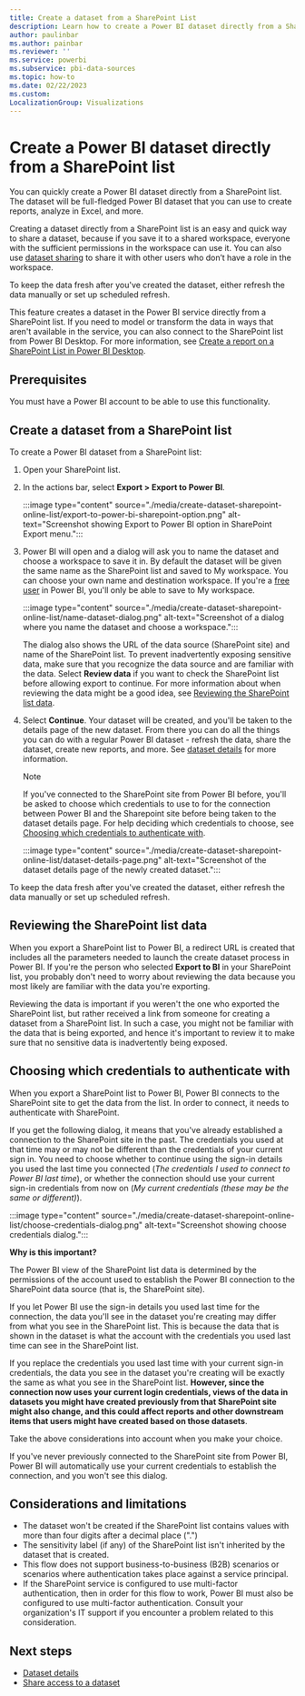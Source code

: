 ```yaml
---
title: Create a dataset from a SharePoint List
description: Learn how to create a Power BI dataset directly from a SharePoint Online list.
author: paulinbar
ms.author: painbar
ms.reviewer: ''
ms.service: powerbi
ms.subservice: pbi-data-sources
ms.topic: how-to
ms.date: 02/22/2023
ms.custom:
LocalizationGroup: Visualizations
---
```

# Create a Power BI dataset directly from a SharePoint list

You can quickly create a Power BI dataset directly from a SharePoint list. The dataset will be full-fledged Power BI dataset that you can use to create reports, analyze in Excel, and more.

Creating a dataset directly from a SharePoint list is an easy and quick way to share a dataset, because if you save it to a shared workspace, everyone with the sufficient permissions in the workspace can use it. You can also use [dataset sharing](./service-datasets-share.md) to share it with other users who don’t have a role in the workspace.

To keep the data fresh after you've created the dataset, either refresh the data manually or set up scheduled refresh.

This feature creates a dataset in the Power BI service directly from a SharePoint list. If you need to model or transform the data in ways that aren't available in the service, you can also connect to the SharePoint list from Power BI Desktop. For more information, see [Create a report on a SharePoint List in Power BI Desktop](./desktop-sharepoint-online-list.md).

## Prerequisites

You must have a Power BI account to be able to use this functionality.

## Create a dataset from a SharePoint list

To create a Power BI dataset from a SharePoint list:

1. Open your SharePoint list.

1. In the actions bar, select **Export > Export to Power BI**.

    :::image type="content" source="./media/create-dataset-sharepoint-online-list/export-to-power-bi-sharepoint-option.png" alt-text="Screenshot showing Export to Power BI option in SharePoint Export menu.":::

1. Power BI will open and a dialog will ask you to name the dataset and choose a workspace to save it in. By default the dataset will be given the same name as the SharePoint list and saved to My workspace. You can choose your own name and destination workspace. If you're a [free user](../fundamentals/service-features-license-type.md#free-per-user-license) in Power BI, you'll only be able to save to My workspace.

    :::image type="content" source="./media/create-dataset-sharepoint-online-list/name-dataset-dialog.png" alt-text="Screenshot of a dialog where you name the dataset and choose a workspace.":::

    The dialog also shows the URL of the data source (SharePoint site) and name of the SharePoint list. To prevent inadvertently exposing sensitive data, make sure that you recognize the data source and are familiar with the data. Select **Review data** if you want to check the SharePoint list before allowing export to continue. For more information about when reviewing the data might be a good idea, see [Reviewing the SharePoint list data](#reviewing-the-sharepoint-list-data).

1. Select **Continue**. Your dataset will be created, and you'll be taken to the details page of the new dataset. From there you can do all the things you can do with a regular Power BI dataset - refresh the data, share the dataset, create new reports, and more. See [dataset details](./service-dataset-details-page.md) for more information.

    > [!NOTE]
    > If you've connected to the SharePoint site from Power BI before, you'll be asked to choose which credentials to use to for the connection between Power BI and the Sharepoint site before being taken to the dataset details page. For help deciding which credentials to choose, see [Choosing which credentials to authenticate with](#choosing-which-credentials-to-authenticate-with).

    :::image type="content" source="./media/create-dataset-sharepoint-online-list/dataset-details-page.png" alt-text="Screenshot of the dataset details page of the newly created dataset.":::

To keep the data fresh after you've created the dataset, either refresh the data manually or set up scheduled refresh.

## Reviewing the SharePoint list data

When you export a SharePoint list to Power BI, a redirect URL is created that includes all the parameters needed to launch the create dataset process in Power BI. If you're the person who selected **Export to BI** in your SharePoint list, you probably don't need to worry about reviewing the data because you most likely are familiar with the data you're exporting.

Reviewing the data is important if you weren't the one who exported the SharePoint list, but rather received a link from someone for creating a dataset from a SharePoint list. In such a case, you might not be familiar with the data that is being exported, and hence it's important to review it to make sure that no sensitive data is inadvertently being exposed.

## Choosing which credentials to authenticate with

When you export a SharePoint list to Power BI, Power BI connects to the SharePoint site to get the data from the list. In order to connect, it needs to authenticate with SharePoint.

If you get the following dialog, it means that you've already established a connection to the SharePoint site in the past. The credentials you used at that time may or may not be different than the credentials of your current sign in. You need to choose whether to continue using the sign-in details you used the last time you connected (*The credentials I used to connect to Power BI last time*), or whether the connection should use your current sign-in credentials from now on (*My current credentials (these may be the same or different)*).

:::image type="content" source="./media/create-dataset-sharepoint-online-list/choose-credentials-dialog.png" alt-text="Screenshot showing choose credentials dialog.":::

**Why is this important?**

The Power BI view of the SharePoint list data is determined by the permissions of the account used to establish the Power BI connection to the SharePoint data source (that is, the SharePoint site).

If you let Power BI use the sign-in details you used last time for the connection, the data you'll see in the dataset you're creating may differ from what you see in the SharePoint list. This is because the data that is shown in the dataset is what the account with the credentials you used last time can see in the SharePoint list.

If you replace the credentials you used last time with your current sign-in credentials, the data you see in the dataset you're creating will be exactly the same as what you see in the SharePoint list. **However, since the connection now uses your current login credentials, views of the data in datasets you might have created previously from that SharePoint site might also change, and this could affect reports and other downstream items that users might have created based on those datasets**.

Take the above considerations into account when you make your choice.

If you've never previously connected to the SharePoint site from Power BI, Power BI will automatically use your current credentials to establish the connection, and you won't see this dialog.

## Considerations and limitations

* The dataset won't be created if the SharePoint list contains values with more than four digits after a decimal place (".")
* The sensitivity label (if any) of the SharePoint list isn't inherited by the dataset that is created.
* This flow does not support business-to-business (B2B) scenarios or scenarios where authentication takes place against a service principal.
* If the SharePoint service is configured to use multi-factor authentication, then in order for this flow to work, Power BI must also be configured to use multi-factor authentication. Consult your organization's IT support if you encounter a problem related to this consideration.

## Next steps

* [Dataset details](./service-dataset-details-page.md)
* [Share access to a dataset](./service-datasets-share.md)